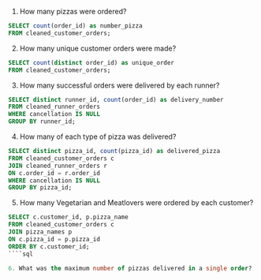 1. How many pizzas were ordered?
````sql
SELECT count(order_id) as number_pizza
FROM cleaned_customer_orders;
````

2. How many unique customer orders were made?
````sql
SELECT count(distinct order_id) as unique_order
FROM cleaned_customer_orders;
````

3. How many successful orders were delivered by each runner?
````sql
SELECT distinct runner_id, count(order_id) as delivery_number
FROM cleaned_runner_orders
WHERE cancellation IS NULL
GROUP BY runner_id;
````

4. How many of each type of pizza was delivered?
````sql
SELECT distinct pizza_id, count(pizza_id) as delivered_pizza
FROM cleaned_customer_orders c
JOIN cleaned_runner_orders r
ON c.order_id = r.order_id
WHERE cancellation IS NULL
GROUP BY pizza_id;
````

5. How many Vegetarian and Meatlovers were ordered by each customer?
````sql
SELECT c.customer_id, p.pizza_name
FROM cleaned_customer_orders c
JOIN pizza_names p
ON c.pizza_id = p.pizza_id
ORDER BY c.customer_id;
````sql

6. What was the maximum number of pizzas delivered in a single order?
